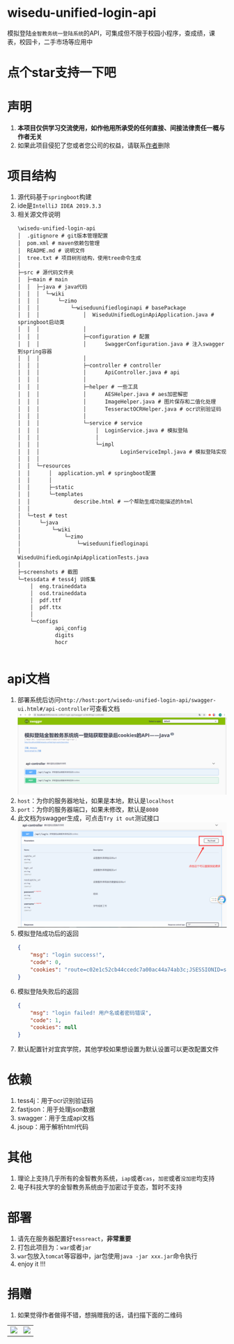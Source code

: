 # wisedu-unified-login-api
模拟登陆`金智教务统一登陆系统`的API，可集成但不限于校园小程序，查成绩，课表，校园卡，二手市场等应用中

# 点个star支持一下吧

# 声明

1. **本项目仅供学习交流使用，如作他用所承受的任何直接、间接法律责任一概与作者无关**
2. 如果此项目侵犯了您或者您公司的权益，请联系[作者](tencent://Message/?Uin=461009747&websiteName=q-zone.qq.com&Menu=yes)删除

# 项目结构

1. 源代码基于`springboot`构建
2. ide是`IntelliJ IDEA 2019.3.3`
3. 相关源文件说明
    ```shell script
    \wisedu-unified-login-api
    │  .gitignore # git版本管理配置
    │  pom.xml # maven依赖包管理
    │  README.md # 说明文件
    │  tree.txt # 项目树形结构，使用tree命令生成
    │  
    ├─src # 源代码文件夹
    │  ├─main # main
    │  │  ├─java # java代码
    │  │  │  └─wiki
    │  │  │      └─zimo
    │  │  │          └─wiseduunifiedloginapi # basePackage
    │  │  │              │  WiseduUnifiedLoginApiApplication.java # springboot启动类
    │  │  │              │  
    │  │  │              ├─configuration # 配置
    │  │  │              │      SwaggerConfiguration.java # 注入swagger到spring容器
    │  │  │              │      
    │  │  │              ├─controller # controller
    │  │  │              │      ApiController.java # api
    │  │  │              │      
    │  │  │              ├─helper # 一些工具
    │  │  │              │      AESHelper.java # aes加密解密
    │  │  │              │      ImageHelper.java # 图片保存和二值化处理
    │  │  │              │      TesseractOCRHelper.java # ocr识别验证码
    │  │  │              │      
    │  │  │              └─service # service
    │  │  │                  │  LoginService.java # 模拟登陆
    │  │  │                  │  
    │  │  │                  └─impl
    │  │  │                          LoginServiceImpl.java # 模拟登陆实现
    │  │  │                          
    │  │  └─resources
    │  │      │  application.yml # springboot配置
    │  │      │  
    │  │      ├─static
    │  │      └─templates
    │  │              describe.html # 一个帮助生成功能描述的html
    │  │              
    │  └─test # test
    │      └─java
    │          └─wiki
    │              └─zimo
    │                  └─wiseduunifiedloginapi
    │                          WiseduUnifiedLoginApiApplicationTests.java
    │
    ├─screenshots # 截图
    └─tessdata # tess4j 训练集
        │  eng.traineddata
        │  osd.traineddata
        │  pdf.ttf
        │  pdf.ttx
        │  
        └─configs
                api_config
                digits
                hocr
                
    
    ```

# api文档

1. 部署系统后访问`http://host:port/wisedu-unified-login-api/swagger-ui.html#/api-controller`可查看文档
    ![](screenshots/3f446aae.png)
2. `host`：为你的服务器地址，如果是本地，默认是`localhost`
3. `port`：为你的服务器端口，如果未修改，默认是`8080`
4. 此文档为swagger生成，可点击`Try it out`测试接口
    ![](screenshots/f906b0f6.png)
5. 模拟登陆成功后的返回
    ```json
    {
        "msg": "login success!",
        "code": 0,
        "cookies": "route=c02e1c52cb44ccedc7a00ac44a74ab3c;JSESSIONID=sKnaX6W3z7rN5AB9cQJ4An3OX3aOwq3aziPc4FIVW641bc_ihwXK!-173725045;CASTGC=TGT-1394-3FaIbOEbJ4RVrhgVrtVPRNzNNcODy6V3RMXRblvJdAfL5H3qMc1588506634030-QUpr-cas;CASPRIVACY=;iPlanetDirectoryPro=QCMaHbaG7vdSgN1QuSldJ0;asessionid=5ad7f5b4-eb74-4c3c-a694-76d24ea97b3f;MOD_AUTH_CAS=MOD_AUTH_ST-96230-7W9q97JkbbFzRLhj7hRr1588506634075-YBLG-cas"
    }
    ```
6. 模拟登陆失败后的返回
    ```json
    {
        "msg": "login failed! 用户名或者密码错误",
        "code": 1,
        "cookies": null
    }
    ```
7. 默认配置针对宜宾学院，其他学校如果想设置为默认设置可以更改配置文件

# 依赖

1. tess4j：用于ocr识别验证码
2. fastjson：用于处理json数据
3. swagger：用于生成api文档
4. jsoup：用于解析html代码

# 其他

1. 理论上支持几乎所有的金智教务系统，`iap`或者`cas`，`加密`或者`没加密`均支持
2. 电子科技大学的金智教务系统由于加密过于变态，暂时不支持

# 部署

1. 请先在服务器配置好`tessreact`，**非常重要**
2. 打包此项目为：`war`或者`jar`
3. `war`包放入`tomcat`等容器中，jar包使用`java -jar xxx.jar`命令执行
4. enjoy it !!!

# 捐赠

1. 如果觉得作者做得不错，想捐赠我的话，请扫描下面的二维码
<table>
    <tr>
        <td ><center><img src="https://blog.zimo.wiki/images/wechatpay.png" /></center></td>
        <td ><center><img src="https://blog.zimo.wiki/images/alipay.png" /></center></td>
    </tr>
</table>